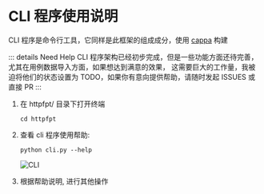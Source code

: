 # CLI 程序使用说明

CLI 程序是命令行工具，它同样是此框架的组成成分，使用 [cappa](https://cappa.readthedocs.io/en/latest/) 构建

::: details Need Help
CLI 程序架构已经初步完成，但是一些功能方面还待完善，尤其在用例数据导入方面，如果想达到满意的效果，
这需要巨大的工作量，我被迫将他们的状态设置为 TODO，如果你有意向提供帮助，请随时发起 ISSUES 或直接 PR
:::

1. 在 httpfpt/ 目录下打开终端

   ```shell
   cd httpfpt
   ```
   
2. 查看 cli 程序使用帮助:

   ```shell
   python cli.py --help
   ```

   <img :src="$withBase('/assets/img/CLI.jpg')" alt="CLI">

3. 根据帮助说明, 进行其他操作
